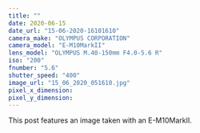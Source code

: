 ```yaml
---
title: ""
date: 2020-06-15
date_url: "15-06-2020-16101610"
camera_make: "OLYMPUS CORPORATION"
camera_model: "E-M10MarkII"
lens_model: "OLYMPUS M.40-150mm F4.0-5.6 R"
iso: "200"
fnumber: "5.6"
shutter_speed: "400"
image_url: "15_06_2020_051610.jpg"
pixel_x_dimension: 
pixel_y_dimension: 
---
```


This post features an image taken with an E-M10MarkII.